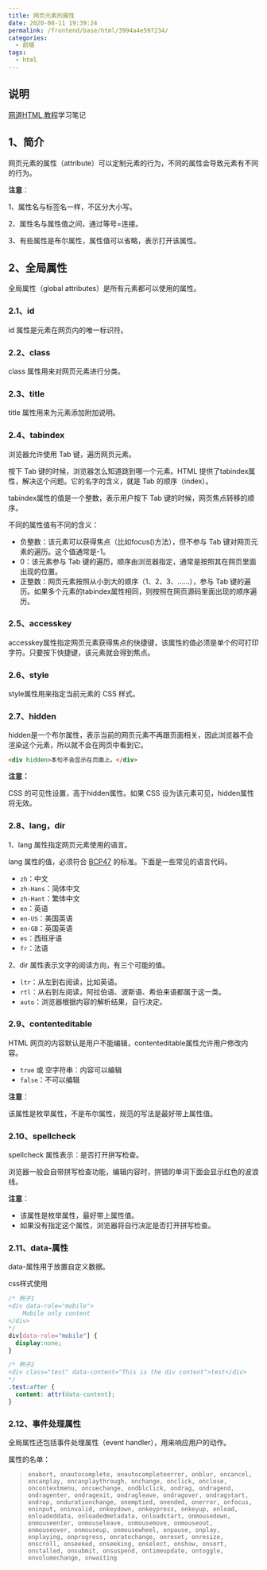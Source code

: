 ```yaml
---
title: 网页元素的属性
date: 2020-08-11 19:39:24
permalink: /frontend/base/html/3994a4e597234/
categories:
  - 前端
tags:
  - html
---
```


## 说明

[网道HTML 教程](https://wangdoc.com/html)学习笔记

## 1、简介

网页元素的属性（attribute）可以定制元素的行为，不同的属性会导致元素有不同的行为。

**注意**：

1、属性名与标签名一样，不区分大小写。

2、属性名与属性值之间，通过等号=连接。

3、有些属性是布尔属性，属性值可以省略，表示打开该属性。

## 2、全局属性

全局属性（global attributes）是所有元素都可以使用的属性。

### 2.1、id

id 属性是元素在网页内的唯一标识符。

### 2.2、class

class 属性用来对网页元素进行分类。

### 2.3、title

title 属性用来为元素添加附加说明。

### 2.4、tabindex

浏览器允许使用 Tab 键，遍历网页元素。

按下 Tab 键的时候，浏览器怎么知道跳到哪一个元素。HTML 提供了tabindex属性，解决这个问题。它的名字的含义，就是 Tab 的顺序（index）。

tabindex属性的值是一个整数，表示用户按下 Tab 键的时候，网页焦点转移的顺序。

不同的属性值有不同的含义：

- 负整数：该元素可以获得焦点（比如focus()方法），但不参与 Tab 键对网页元素的遍历。这个值通常是-1。
- 0：该元素参与 Tab 键的遍历，顺序由浏览器指定，通常是按照其在网页里面出现的位置。
- 正整数：网页元素按照从小到大的顺序（1、2、3、……），参与 Tab 键的遍历。如果多个元素的tabindex属性相同，则按照在网页源码里面出现的顺序遍历。

### 2.5、accesskey

accesskey属性指定网页元素获得焦点的快捷键，该属性的值必须是单个的可打印字符。只要按下快捷键，该元素就会得到焦点。

### 2.6、style

style属性用来指定当前元素的 CSS 样式。

### 2.7、hidden

hidden是一个布尔属性，表示当前的网页元素不再跟页面相关，因此浏览器不会渲染这个元素，所以就不会在网页中看到它。

```html
<div hidden>本句不会显示在页面上。</div>
```

**注意：**

CSS 的可见性设置，高于hidden属性。如果 CSS 设为该元素可见，hidden属性将无效。

### 2.8、lang，dir

1、lang 属性指定网页元素使用的语言。

lang 属性的值，必须符合 [BCP47](https://www.ietf.org/rfc/bcp/bcp47.txt#) 的标准。下面是一些常见的语言代码。

- `zh`：中文
- `zh-Hans`：简体中文
- `zh-Hant`：繁体中文
- `en`：英语
- `en-US`：美国英语
- `en-GB`：英国英语
- `es`：西班牙语
- `fr`：法语


2、dir 属性表示文字的阅读方向，有三个可能的值。

- `ltr`：从左到右阅读，比如英语。
- `rtl`：从右到左阅读，阿拉伯语、波斯语、希伯来语都属于这一类。
- `auto`：浏览器根据内容的解析结果，自行决定。

### 2.9、contenteditable

HTML 网页的内容默认是用户不能编辑，contenteditable属性允许用户修改内容。

- `true` 或 空字符串：内容可以编辑
- `false`：不可以编辑

**注意**：

该属性是枚举属性，不是布尔属性，规范的写法是最好带上属性值。

### 2.10、spellcheck

spellcheck 属性表示：是否打开拼写检查。

浏览器一般会自带拼写检查功能，编辑内容时，拼错的单词下面会显示红色的波浪线。

**注意**：

- 该属性是枚举属性，最好带上属性值。
- 如果没有指定这个属性，浏览器将自行决定是否打开拼写检查。

### 2.11、data-属性

data-属性用于放置自定义数据。

css样式使用

```css
/* 例子1
<div data-role="mobile">
    Mobile only content
</div>
*/
div[data-role="mobile"] {
  display:none;
}

/* 例子2
<div class="test" data-content="This is the div content">test</div>​
*/
.test:after {
  content: attr(data-content);
}
```

### 2.12、事件处理属性

全局属性还包括事件处理属性（event handler），用来响应用户的动作。

属性的名单：

> `onabort, onautocomplete, onautocompleteerror, onblur, oncancel, oncanplay, oncanplaythrough, onchange, onclick, onclose, oncontextmenu, oncuechange, ondblclick, ondrag, ondragend, ondragenter, ondragexit, ondragleave, ondragover, ondragstart, ondrop, ondurationchange, onemptied, onended, onerror, onfocus, oninput, oninvalid, onkeydown, onkeypress, onkeyup, onload, onloadeddata, onloadedmetadata, onloadstart, onmousedown, onmouseenter, onmouseleave, onmousemove, onmouseout, onmouseover, onmouseup, onmousewheel, onpause, onplay, onplaying, onprogress, onratechange, onreset, onresize, onscroll, onseeked, onseeking, onselect, onshow, onsort, onstalled, onsubmit, onsuspend, ontimeupdate, ontoggle, onvolumechange, onwaiting`
